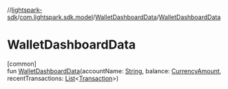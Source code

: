 //[lightspark-sdk](../../../index.md)/[com.lightspark.sdk.model](../index.md)/[WalletDashboardData](index.md)/[WalletDashboardData](-wallet-dashboard-data.md)

# WalletDashboardData

[common]\
fun [WalletDashboardData](-wallet-dashboard-data.md)(accountName: [String](https://kotlinlang.org/api/latest/jvm/stdlib/kotlin/-string/index.html), balance: [CurrencyAmount](../-currency-amount/index.md), recentTransactions: [List](https://kotlinlang.org/api/latest/jvm/stdlib/kotlin.collections/-list/index.html)&lt;[Transaction](../-transaction/index.md)&gt;)
